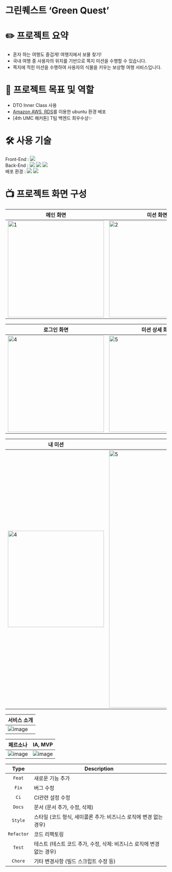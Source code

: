 # 그린퀘스트 ‘Green Quest’ 

# ✏️ 프로젝트 요약
- 혼자 하는 여행도 즐겁게! 여행지에서 보물 찾기!
- 국내 여행 중 사용자의 위치를 기반으로 쪽지 미션을 수행할 수 있습니다.
- 쪽지에 적힌 미션을 수행하여 사용자의 식물을 키우는 보상형 여행 서비스입니다.
  
# 🎯 프로젝트 목표 및 역할
- DTO Inner Class 사용
- [Amazon AWS, RDS](https://aws.amazon.com/ko/)를 이용한 ubuntu 환경 배포
- [4th UMC 해커톤] T팀 백엔드 최우수상✨

# 🛠️ 사용 기술
Front-End : <img src="https://img.shields.io/badge/React-20232A?style=flat&logo=react&logoColor=61DAFB">
<br>
Back-End : <img src="https://img.shields.io/badge/Spring-6DB33F?style=for-the-flat&logo=spring&logoColor=white"> <img src="https://img.shields.io/badge/Spring_Boot-F2F4F9?style=for-the-flat&logo=spring-boot">
<img src="https://img.shields.io/badge/MySQL-005C84?style=for-the-flat&logo=mysql&logoColor=white"> 
<br>
배포 환경 : 
<img src="https://img.shields.io/badge/Amazon_AWS-FF9900?style=for-the-flat&logo=amazonaws&logoColor=white"> <img src="https://img.shields.io/badge/Ubuntu-E95420?style=for-the-flat&logo=ubuntu&logoColor=white">

# 📺 프로젝트 화면 구성

| 메인 화면 | 미션 화면 | 여행지 상세 화면 |
| ------------ | ------------ | ------------ |
| <img width="300" alt="1" src="https://github.com/seheonnn/Hackathon_server/assets/101795921/e1477db6-38e6-4a07-8d34-b8ecb624d58b"> | <img width="300" alt="2" src="https://github.com/seheonnn/Hackathon_server/assets/101795921/a94b9974-8843-4caa-b4c3-3b5d905f4fc6"> | <img width="300" alt="3" src="https://github.com/seheonnn/Hackathon_server/assets/101795921/239153b7-75e4-45d0-9582-b603c9bd2621"> |

| 로그인 화면 | 미션 상세 화면 | 사용자 설정 화면 |
| ------------ | ------------ | ------------ |
| <img width="300" alt="4" src="https://github.com/seheonnn/Hackathon_server/assets/101795921/8f2aba77-ab4c-4d9a-a925-2b17b1052e95"> | <img width="300" alt="5" src="https://github.com/seheonnn/Hackathon_server/assets/101795921/201311ac-130b-4f10-8337-bb3e93f66e4e"> | <img width="300" alt="6" src="https://github.com/seheonnn/Hackathon_server/assets/101795921/3ad54fe9-2ce2-46f7-a156-fff5748d8885"> |

| 내 미션 | 식물 화면 | 
| ------------ | ------------ |
| <img width="300" alt="4" src="https://github.com/seheonnn/Hackathon_server/assets/101795921/d9b65034-4023-4165-a36c-c310f9f3f8aa"> | <img width="800" alt="5" src="https://github.com/seheonnn/Hackathon_server/assets/101795921/8ceff4a2-274e-45e1-b143-7752e0b75e4f"> |

| 서비스 소개 |
| ------------------ |
| ![image](https://github.com/UMCHackathon/Hackathon_client/assets/97819580/395aafcf-fbee-4de8-9509-cf82d009fab2) |

| 페르소나 | IA, MVP |
| ------------ | ------------ |
| ![image](https://github.com/UMCHackathon/Hackathon_client/assets/97819580/6897401b-f8b8-447f-8028-895320dc0dc8) | ![image](https://github.com/UMCHackathon/Hackathon_client/assets/97819580/bb486d36-4bcb-479e-adff-a54a67f087d8)   |

|    Type     | Description  |
|:-----------:|---|
|   `Feat`    | 새로운 기능 추가 |
|    `Fix`    | 버그 수정 |
|    `Ci`     | CI관련 설정 수정 |
|   `Docs`    | 문서 (문서 추가, 수정, 삭제) |
|   `Style`   | 스타일 (코드 형식, 세미콜론 추가: 비즈니스 로직에 변경 없는 경우) |
| `Refactor`  | 코드 리팩토링 |
|   `Test`    | 테스트 (테스트 코드 추가, 수정, 삭제: 비즈니스 로직에 변경 없는 경우) |
|   `Chore`   | 기타 변경사항 (빌드 스크립트 수정 등) |

